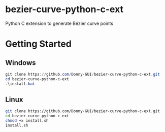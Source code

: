 # bezier-curve-python-c-ext
Python C extension to generate Bézier curve points


# Getting Started

## Windows
```Powershell
git clone https://github.com/Donny-GUI/bezier-curve-python-c-ext.git
cd bezier-curve-python-c-ext
.\install.bat
```

## Linux
```Bash
git clone https://github.com/Donny-GUI/bezier-curve-python-c-ext.git
cd bezier-curve-python-c-ext
chmod +x install.sh
install.sh
```
